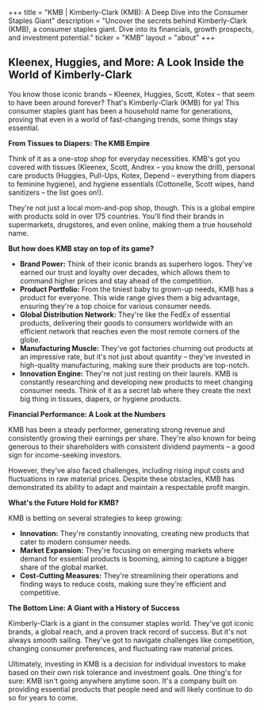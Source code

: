+++
title = "KMB |  Kimberly-Clark (KMB): A Deep Dive into the Consumer Staples Giant"
description = "Uncover the secrets behind Kimberly-Clark (KMB), a consumer staples giant. Dive into its financials, growth prospects, and investment potential."
ticker = "KMB"
layout = "about"
+++

        


##  Kleenex, Huggies, and More: A Look Inside the World of Kimberly-Clark

You know those iconic brands – Kleenex, Huggies, Scott, Kotex – that seem to have been around forever? That's Kimberly-Clark (KMB) for ya! This consumer staples giant has been a household name for generations, proving that even in a world of fast-changing trends, some things stay essential. 

**From Tissues to Diapers: The KMB Empire**

Think of it as a one-stop shop for everyday necessities. KMB's got you covered with tissues (Kleenex, Scott, Andrex – you know the drill), personal care products (Huggies, Pull-Ups, Kotex, Depend –  everything from diapers to feminine hygiene), and hygiene essentials (Cottonelle, Scott wipes, hand sanitizers –  the list goes on!).  

They're not just a local mom-and-pop shop, though. This is a global empire with products sold in over 175 countries. You'll find their brands in supermarkets, drugstores, and even online, making them a true household name.

**But how does KMB stay on top of its game?**

* **Brand Power:**  Think of their iconic brands as superhero logos. They've earned our trust and loyalty over decades, which allows them to command higher prices and stay ahead of the competition. 
* **Product Portfolio:** From the tiniest baby to grown-up needs, KMB has a product for everyone. This wide range gives them a big advantage, ensuring they're a top choice for various consumer needs.
* **Global Distribution Network:** They're like the FedEx of essential products, delivering their goods to consumers worldwide with an efficient network that reaches even the most remote corners of the globe. 
* **Manufacturing Muscle:**  They've got factories churning out products at an impressive rate, but it's not just about quantity – they've invested in high-quality manufacturing, making sure their products are top-notch.
* **Innovation Engine:**  They're not just resting on their laurels. KMB is constantly researching and developing new products to meet changing consumer needs. Think of it as a secret lab where they create the next big thing in tissues, diapers, or hygiene products.

**Financial Performance: A Look at the Numbers**

KMB has been a steady performer, generating strong revenue and consistently growing their earnings per share. They're also known for being generous to their shareholders with consistent dividend payments –  a good sign for income-seeking investors. 

However, they've also faced challenges, including rising input costs and fluctuations in raw material prices. Despite these obstacles, KMB has demonstrated its ability to adapt and maintain a respectable profit margin.

**What's the Future Hold for KMB?**

KMB is betting on several strategies to keep growing:

* **Innovation:** They're constantly innovating, creating new products that cater to modern consumer needs.
* **Market Expansion:** They're focusing on emerging markets where demand for essential products is booming, aiming to capture a bigger share of the global market.
* **Cost-Cutting Measures:** They're streamlining their operations and finding ways to reduce costs, making sure they're efficient and competitive. 

**The Bottom Line: A Giant with a History of Success**

Kimberly-Clark is a giant in the consumer staples world. They've got iconic brands, a global reach, and a proven track record of success. But it's not always smooth sailing.  They've got to navigate challenges like competition, changing consumer preferences, and fluctuating raw material prices. 

Ultimately, investing in KMB is a decision for individual investors to make based on their own risk tolerance and investment goals.  One thing's for sure:  KMB isn't going anywhere anytime soon. It's a company built on providing essential products that people need and will likely continue to do so for years to come. 

        